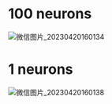 # 100 neurons
![微信图片_20230420160134](https://user-images.githubusercontent.com/119876408/233407107-5a74b760-88b7-4fcc-8464-5ff724e6e7b8.png)
# 1 neurons
![微信图片_20230420160138](https://user-images.githubusercontent.com/119876408/233407195-d4adb360-4537-4e8c-aebc-33af1ebaca72.png)
